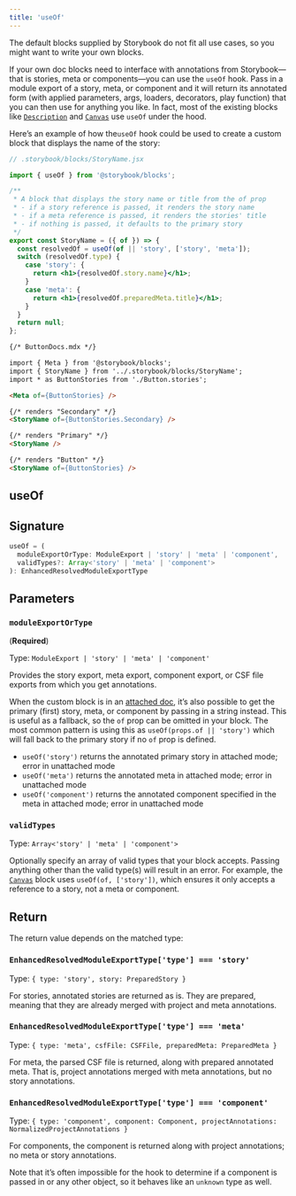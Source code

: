 ```yaml
---
title: 'useOf'
---
```


The default blocks supplied by Storybook do not fit all use cases, so you might want to write your own blocks.

If your own doc blocks need to interface with annotations from Storybook—that is stories, meta or components—you can use the `useOf` hook. Pass in a module export of a story, meta, or component and it will return its annotated form (with applied parameters, args, loaders, decorators, play function) that you can then use for anything you like. In fact, most of the existing blocks like [`Description`](./doc-block-description.md) and [`Canvas`](./doc-block-canvas.md) use `useOf` under the hood.

Here’s an example of how the`useOf` hook could be used to create a custom block that displays the name of the story:

```jsx
// .storybook/blocks/StoryName.jsx

import { useOf } from '@storybook/blocks';

/**
 * A block that displays the story name or title from the of prop
 * - if a story reference is passed, it renders the story name
 * - if a meta reference is passed, it renders the stories' title
 * - if nothing is passed, it defaults to the primary story
 */
export const StoryName = ({ of }) => {
  const resolvedOf = useOf(of || 'story', ['story', 'meta']);
  switch (resolvedOf.type) {
    case 'story': {
      return <h1>{resolvedOf.story.name}</h1>;
    }
    case 'meta': {
      return <h1>{resolvedOf.preparedMeta.title}</h1>;
    }
  }
  return null;
};
```

<!-- prettier-ignore-start -->
```md
{/* ButtonDocs.mdx */}

import { Meta } from '@storybook/blocks';
import { StoryName } from '../.storybook/blocks/StoryName';
import * as ButtonStories from './Button.stories';

<Meta of={ButtonStories} />

{/* renders "Secondary" */}
<StoryName of={ButtonStories.Secondary} />

{/* renders "Primary" */}
<StoryName />

{/* renders "Button" */}
<StoryName of={ButtonStories} />
```
<!-- prettier-ignore-end -->

## useOf

## Signature

```ts
useOf = (
  moduleExportOrType: ModuleExport | 'story' | 'meta' | 'component',
  validTypes?: Array<'story' | 'meta' | 'component'>
): EnhancedResolvedModuleExportType
```

## Parameters

### `moduleExportOrType`

(**Required**)

Type: `ModuleExport | 'story' | 'meta' | 'component'`

Provides the story export, meta export, component export, or CSF file exports from which you get annotations.

When the custom block is in an [attached doc](./doc-block-meta.md#attached-vs-unattached), it’s also possible to get the primary (first) story, meta, or component by passing in a string instead. This is useful as a fallback, so the `of` prop can be omitted in your block. The most common pattern is using this as `useOf(props.of || 'story')` which will fall back to the primary story if no `of` prop is defined.

- `useOf('story')` returns the annotated primary story in attached mode; error in unattached mode
- `useOf('meta')` returns the annotated meta in attached mode; error in unattached mode
- `useOf('component')` returns the annotated component specified in the meta in attached mode; error in unattached mode

### `validTypes`

Type: `Array<'story' | 'meta' | 'component'>`

Optionally specify an array of valid types that your block accepts. Passing anything other than the valid type(s) will result in an error. For example, the [`Canvas`](./doc-block-canvas.md) block uses `useOf(of, ['story'])`, which ensures it only accepts a reference to a story, not a meta or component.

## Return

The return value depends on the matched type:

### `EnhancedResolvedModuleExportType['type'] === 'story'`

Type: `{ type: 'story', story: PreparedStory }`

For stories, annotated stories are returned as is. They are prepared, meaning that they are already merged with project and meta annotations.

### `EnhancedResolvedModuleExportType['type'] === 'meta'`

Type: `{ type: 'meta', csfFile: CSFFile, preparedMeta: PreparedMeta }`

For meta, the parsed CSF file is returned, along with prepared annotated meta. That is, project annotations merged with meta annotations, but no story annotations.

### `EnhancedResolvedModuleExportType['type'] === 'component'`

Type: `{ type: 'component', component: Component, projectAnnotations: NormalizedProjectAnnotations }`

For components, the component is returned along with project annotations; no meta or story annotations.

Note that it’s often impossible for the hook to determine if a component is passed in or any other object, so it behaves like an `unknown` type as well.
